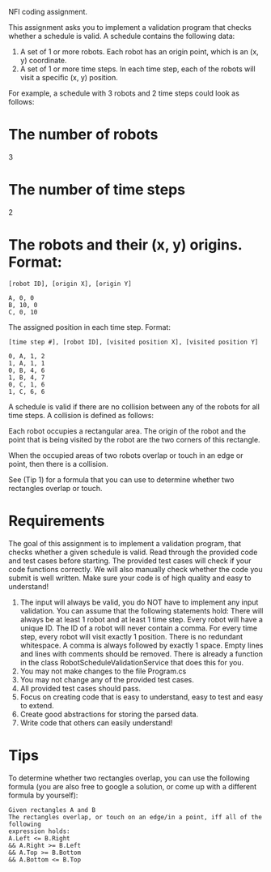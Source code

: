 NFI coding assignment.

This assignment asks you to implement a validation program that checks whether a schedule is valid. A
schedule contains the following data:

1. A set of 1 or more robots. Each robot has an origin point, which is an (x, y) coordinate.
2. A set of 1 or more time steps. In each time step, each of the robots will visit a specific (x, y) position.

For example, a schedule with 3 robots and 2 time steps could look as follows:


# The number of robots
3
# The number of time steps
2
# The robots and their (x, y) origins. Format:
```
[robot ID], [origin X], [origin Y]

A, 0, 0
B, 10, 0
C, 0, 10
```

The assigned position in each time step. Format:

```
[time step #], [robot ID], [visited position X], [visited position Y]

0, A, 1, 2
1, A, 1, 1
0, B, 4, 6
1, B, 4, 7
0, C, 1, 6
1, C, 6, 6
```
A schedule is valid if there are no collision between any of the robots for all time steps. A collision is defined
as follows:

Each robot occupies a rectangular area. The origin of the robot and the point that is being visited by the robot are the two corners of this rectangle.

When the occupied areas of two robots overlap or touch in an edge or point, then there is a collision.

See (Tip 1) for a formula that you can use to determine whether two rectangles overlap or touch.

# Requirements

The goal of this assignment is to implement a validation program, that checks whether a given schedule is
valid. Read through the provided code and test cases before starting. The provided test cases will check if
your code functions correctly. We will also manually check whether the code you submit is well written. Make
sure your code is of high quality and easy to understand!
1. The input will always be valid, you do NOT have to implement any input validation. You can assume that
the following statements hold:
There will always be at least 1 robot and at least 1 time step.
Every robot will have a unique ID.
The ID of a robot will never contain a comma.
For every time step, every robot will visit exactly 1 position.
There is no redundant whitespace. A comma is always followed by exactly 1 space.
Empty lines and lines with comments should be removed. There is already a function in the class
RobotScheduleValidationService that does this for you.
2. You may not make changes to the file Program.cs
3. You may not change any of the provided test cases.
4. All provided test cases should pass.
5. Focus on creating code that is easy to understand, easy to test and easy to extend.
6. Create good abstractions for storing the parsed data.
7. Write code that others can easily understand!
# Tips
To determine whether two rectangles overlap, you can use the following formula (you are also free to google a solution, or come up with a different formula by yourself):
```
Given rectangles A and B
The rectangles overlap, or touch on an edge/in a point, iff all of the following
expression holds:
A.Left <= B.Right
&& A.Right >= B.Left
&& A.Top >= B.Bottom
&& A.Bottom <= B.Top
```
